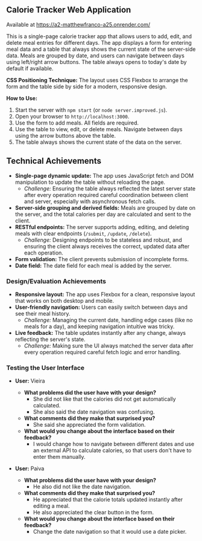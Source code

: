 ## Calorie Tracker Web Application

Available at https://a2-matthewfranco-a25.onrender.com/

This is a single-page calorie tracker app that allows users to add, edit, and delete meal entries for different days. The app displays a form for entering meal data and a table that always shows the current state of the server-side data. Meals are grouped by date, and users can navigate between days using left/right arrow buttons. The table always opens to today's date by default if available.

**CSS Positioning Technique:**
The layout uses CSS Flexbox to arrange the form and the table side by side for a modern, responsive design.

**How to Use:**

1. Start the server with `npm start` (or `node server.improved.js`).
2. Open your browser to `http://localhost:3000`.
3. Use the form to add meals. All fields are required.
4. Use the table to view, edit, or delete meals. Navigate between days using the arrow buttons above the table.
5. The table always shows the current state of the data on the server.

## Technical Achievements

- **Single-page dynamic update:** The app uses JavaScript fetch and DOM manipulation to update the table without reloading the page.
  - _Challenge:_ Ensuring the table always reflected the latest server state after every operation required careful coordination between client and server, especially with asynchronous fetch calls.
- **Server-side grouping and derived fields:** Meals are grouped by date on the server, and the total calories per day are calculated and sent to the client.
- **RESTful endpoints:** The server supports adding, editing, and deleting meals with clear endpoints (`/submit`, `/update`, `/delete`).
  - _Challenge:_ Designing endpoints to be stateless and robust, and ensuring the client always receives the correct, updated data after each operation.
- **Form validation:** The client prevents submission of incomplete forms.
- **Date field:** The date field for each meal is added by the server.

### Design/Evaluation Achievements

- **Responsive layout:** The app uses Flexbox for a clean, responsive layout that works on both desktop and mobile.
- **User-friendly navigation:** Users can easily switch between days and see their meal history.
  - _Challenge:_ Managing the current date, handling edge cases (like no meals for a day), and keeping navigation intuitive was tricky.
- **Live feedback:** The table updates instantly after any change, always reflecting the server's state.
  - _Challenge:_ Making sure the UI always matched the server data after every operation required careful fetch logic and error handling.

### Testing the User Interface

- **User:** Vieira

  - **What problems did the user have with your design?**
    - She did not like that the calories did not get automatically calculated.
    - She also said the date navigation was confusing.
  - **What comments did they make that surprised you?**
    - She said she appreciated the form validation.
  - **What would you change about the interface based on their feedback?**
    - I would change how to navigate between different dates and use an external API to calculate calories, so that users don't have to enter them manually.

- **User:** Paiva
  - **What problems did the user have with your design?**
    - He also did not like the date navigation.
  - **What comments did they make that surprised you?**
    - He appreciated that the calorie totals updated instantly after editing a meal.
    - He also appreciated the clear button in the form.
  - **What would you change about the interface based on their feedback?**
    - Change the date navigation so that it would use a date picker.
    
